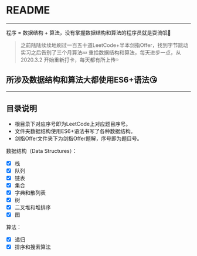 # README
----

程序 = 数据结构 + 算法，没有掌握数据结构和算法的程序员就是耍流氓:punch:

> 之前陆陆续续地刷过一百五十道LeetCode+半本剑指Offer，找到字节跳动实习之后告别了三个月算法:zzz:
> 重拾数据结构和算法，每天进步一点，从2020.3.2 开始重新打卡，每天都有所上传:sweat_drops:

## 所涉及数据结构和算法大都使用ES6+语法:kissing_heart:
---

## 目录说明
- 根目录下对应序号即为LeetCode上对应题目序号。
- 文件夹数据结构使用ES6+语法书写了各种数据结构。
- 剑指Offer文件夹下为剑指Offer题解，序号即为题目号。

数据结构（Data Structures）：
- [x] 栈
- [x] 队列
- [x] 链表
- [x] 集合
- [x] 字典和散列表
- [x] 树
- [x] 二叉堆和堆排序
- [x] 图

算法：
- [x] 递归
- [x] 排序和搜索算法
